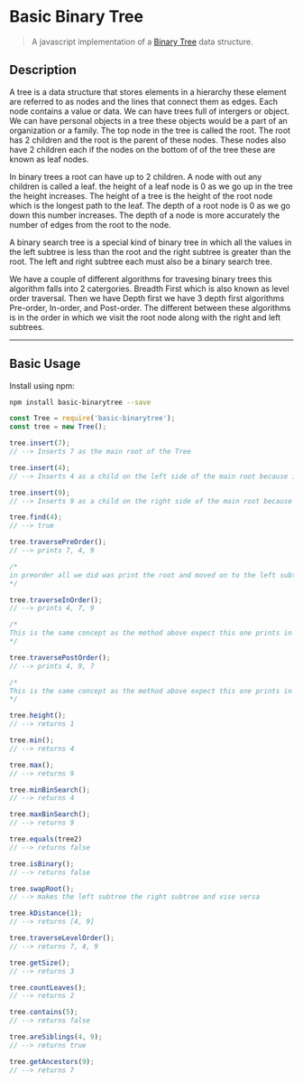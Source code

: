 # Basic Binary Tree

> A javascript implementation of a [Binary Tree](https://www.geeksforgeeks.org/binary-search-tree-data-structure/) data structure.

## Description

A tree is a data structure that stores elements in a hierarchy these element are referred to as nodes and the lines that connect them as edges. Each node contains a value or data. We can have trees full of intergers or object. We can have personal objects in a tree these objects would be a part of an organization or a family. The top node in the tree is called the root. The root has 2 children and the root is the parent of these nodes. These nodes also have 2 children each if the nodes on the bottom of of the tree these are known as leaf nodes.

In binary trees a root can have up to 2 children. A node with out any children is called a leaf. the height of a leaf node is 0 as we go up in the tree the height increases. The height of a tree is the height of the root node which is the longest path to the leaf. The depth of a root node is 0 as we go down this number increases. The depth of a node is more accurately the number of edges from the root to the node.

A binary search tree is a special kind of binary tree in which all the values in the left subtree is less than the root and the right subtree is greater than the root. The left and right subtree each must also be a binary search tree.

We have a couple of different algorithms for travesing binary trees this algorithm falls into 2 catergories. Breadth First which is also known as level order traversal. Then we have Depth first we have 3 depth first algorithms Pre-order, In-order, and Post-order. The different between these algorithms is in the order in which we visit the root node along with the right and left subtrees.

---

## Basic Usage

Install using npm:

```bash
npm install basic-binarytree --save
```

```javascript
const Tree = require('basic-binarytree');
const tree = new Tree();

tree.insert(7);
// --> Inserts 7 as the main root of the Tree

tree.insert(4);
// --> Inserts 4 as a child on the left side of the main root because is is less than the main root. This creates the left subtree.

tree.insert(9);
// --> Inserts 9 as a child on the right side of the main root because is is greater than the main root. This creates the right subtree.

tree.find(4);
// --> true

tree.traversePreOrder();
// --> prints 7, 4, 9

/*
in preorder all we did was print the root and moved on to the left subtree and printed its root. We went to the left again and printed that node then made our way to the right. After this subtree is done we went to the main root and repeated the same process for the right subtree
*/

tree.traverseInOrder();
// --> prints 4, 7, 9

/*
This is the same concept as the method above expect this one prints in this order left, root, right. So with this algorithm we are going to start from the farest left node and traverse from that left node it's root then to the right node.
*/

tree.traversePostOrder();
// --> prints 4, 9, 7

/*
This is the same concept as the method above expect this one prints in this order left, right, root
*/

tree.height();
// --> returns 1

tree.min();
// --> returns 4

tree.max();
// --> returns 9

tree.minBinSearch();
// --> returns 4

tree.maxBinSearch();
// --> returns 9

tree.equals(tree2)
// --> returns false

tree.isBinary();
// --> returns false 

tree.swapRoot();
// --> makes the left subtree the right subtree and vise versa

tree.kDistance(1);
// --> returns [4, 9]

tree.traverseLevelOrder();
// --> returns 7, 4, 9

tree.getSize();
// --> returns 3

tree.countLeaves();
// --> returns 2

tree.contains(5);
// --> returns false

tree.areSiblings(4, 9);
// --> returns true

tree.getAncestors(9);
// --> returns 7

```
